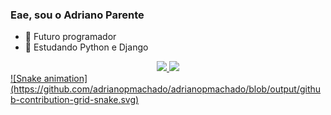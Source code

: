 ### Eae, sou o Adriano Parente

- 🔭 Futuro programador
- 🌱 Estudando Python e Django

<div align="center">
  <a href="https://github.com/adrianopmachado">
  <img height="180em" src="https://github-readme-stats.vercel.app/api?username=adrianopmachado&show_icons=true&theme=tokyonight&include_all_commits=true&count_private=true"/>
  <img height="180em" src="https://github-readme-stats.vercel.app/api/top-langs/?username=adrianopmachado&layout=compact&langs_count=7&theme=tokyonight"/>
</div>

<div>
  ![Snake animation](https://github.com/adrianopmachado/adrianopmachado/blob/output/github-contribution-grid-snake.svg)
</div>

